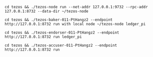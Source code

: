`cd tezos && ./tezos-node run --net-addr 127.0.0.1:9732 --rpc-addr 127.0.0.1:8732 --data-dir ~/tezos-node`

`cd tezos && ./tezos-baker-011-PtHangz2 --endpoint http://127.0.0.1:8732 run with local node ~/tezos-node ledger_pi`

`cd tezos && ./tezos-endorser-011-PtHangz2 --endpoint http://127.0.0.1:8732 run ledger_pi`

`cd tezos && ./tezos-accuser-011-PtHangz2 --endpoint http://127.0.0.1:8732 run`
